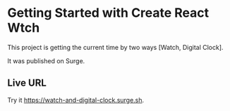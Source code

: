 # Getting Started with Create React Wtch

This project is getting the current time by two ways [Watch, Digital Clock].

It was published on Surge.

## Live URL
Try it https://watch-and-digital-clock.surge.sh.
